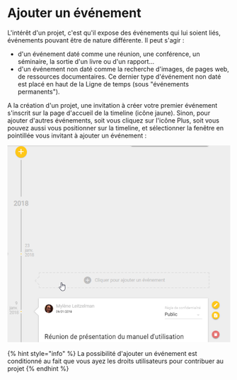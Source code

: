# Ajouter un événement

L'intérêt d'un projet, c'est qu'il expose des événements qui lui soient liés, événements pouvant être de nature différente. Il peut s'agir :

*  d'un événement daté comme une réunion, une conférence, un séminaire, la sortie d'un livre ou d'un rapport... 
* d'un événement non daté comme la recherche d'images, de pages web, de ressources documentaires. Ce dernier type d'événement non daté est placé en haut de la Ligne de temps \(sous "événements permanents"\).

A la création d'un projet, une invitation à créer votre premier événement s'inscrit sur la page d'accueil de la timeline \(icône jaune\). Sinon, pour ajouter d'autres événements, soit vous cliquez sur l'icône Plus, soit vous pouvez aussi vous positionner sur la timeline, et sélectionner la fenêtre en pointillée vous invitant à ajouter un événement : 

![](../../../.gitbook/assets/image%20%287%29.png)

{% hint style="info" %}
La possibilité d'ajouter un événement est conditionné au fait que vous ayez les droits utilisateurs pour contribuer au projet
{% endhint %}

